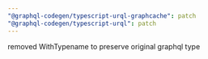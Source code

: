 ```yaml
---
"@graphql-codegen/typescript-urql-graphcache": patch
"@graphql-codegen/typescript-urql": patch
---
```


removed WithTypename to preserve original graphql type
